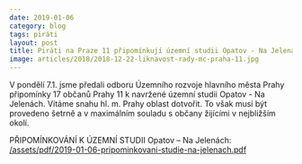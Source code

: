 ```yaml
---
date: 2019-01-06
category: blog
tags: piráti
layout: post
title: Piráti na Praze 11 připomínkují územní studii Opatov - Na Jelenách
image: articles/2018/2018-12-22-liknavost-rady-mc-praha-11.jpg
---
```


V pondělí 7.1. jsme předali odboru Územního rozvoje hlavního města Prahy připomínky 17 občanů Prahy 11 k navržené územní studii Opatov - Na Jelenách.
Vítáme snahu hl. m. Prahy oblast dotvořit. To však musí být provedeno šetrně a v maximálním souladu s občany žijícími v nejbližším okolí.

PŘIPOMÍNKOVÁNÍ K ÚZEMNÍ STUDII Opatov – Na Jelenách: [/assets/pdf/2019-01-06-pripominkovani-studie-na-jelenach.pdf](2019-01-06-pripominkovani-studie-na-jelenach.pdf)